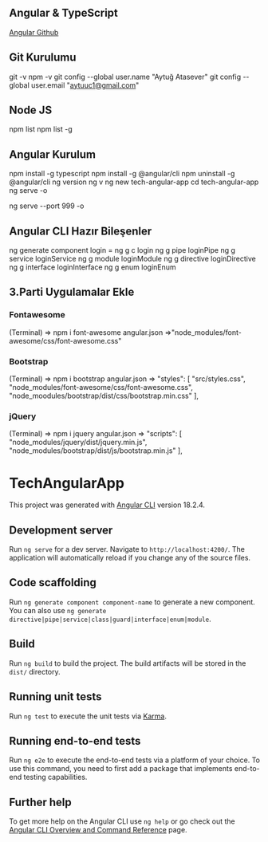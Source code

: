 ## Angular & TypeScript
[Angular Github](https://github.com/Aytuu1/tech-angular-app) 

## Git Kurulumu
git -v
npm -v
git config --global user.name "Aytuğ Atasever"
git config --global user.email "aytuuc1@gmail.com"


## Node JS
npm list
npm list -g

## Angular Kurulum
npm install -g typescript
npm install -g @angular/cli
npm uninstall -g @angular/cli
ng version
ng v
ng new tech-angular-app
cd tech-angular-app
ng serve -o

ng serve --port 999 -o

## Angular CLI Hazır Bileşenler
ng generate component login = ng g c login
ng g pipe loginPipe
ng g service loginService
ng g module loginModule
ng g directive loginDirective
ng g interface loginInterface
ng g enum loginEnum

## 3.Parti Uygulamalar Ekle
### Fontawesome
(Terminal) => npm i font-awesome
angular.json =>"node_modules/font-awesome/css/font-awesome.css"
### Bootstrap
(Terminal) => npm i bootstrap
angular.json => "styles": [
              "src/styles.css",
               "node_modules/font-awesome/css/font-awesome.css",
               "node_moodules/bootstrap/dist/css/bootstrap.min.css"
            ],
### jQuery
(Terminal) => npm i jquery
angular.json =>
              "scripts": [
              "node_modules/jquery/dist/jquery.min.js",
              "node_modules/bootstrap/dist/js/bootstrap.min.js"
            ], 



            






# TechAngularApp

This project was generated with [Angular CLI](https://github.com/angular/angular-cli) version 18.2.4.

## Development server

Run `ng serve` for a dev server. Navigate to `http://localhost:4200/`. The application will automatically reload if you change any of the source files.

## Code scaffolding

Run `ng generate component component-name` to generate a new component. You can also use `ng generate directive|pipe|service|class|guard|interface|enum|module`.

## Build

Run `ng build` to build the project. The build artifacts will be stored in the `dist/` directory.

## Running unit tests

Run `ng test` to execute the unit tests via [Karma](https://karma-runner.github.io).

## Running end-to-end tests

Run `ng e2e` to execute the end-to-end tests via a platform of your choice. To use this command, you need to first add a package that implements end-to-end testing capabilities.

## Further help

To get more help on the Angular CLI use `ng help` or go check out the [Angular CLI Overview and Command Reference](https://angular.dev/tools/cli) page.
